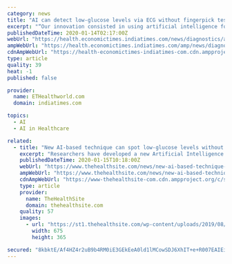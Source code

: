 ```yaml
---
category: news
title: "AI can detect low-glucose levels via ECG without fingerpick test"
excerpt: "“Our innovation consisted in using artificial intelligence for automatic detecting ... Likewise, personalised therapy based on our system could be more effective than current approaches."
publishedDateTime: 2020-01-14T02:17:00Z
webUrl: "https://health.economictimes.indiatimes.com/news/diagnostics/ai-can-detect-low-glucose-levels-via-ecg-without-fingerpick-test/73236467"
ampWebUrl: "https://health.economictimes.indiatimes.com/amp/news/diagnostics/ai-can-detect-low-glucose-levels-via-ecg-without-fingerpick-test/73236467"
cdnAmpWebUrl: "https://health-economictimes-indiatimes-com.cdn.ampproject.org/c/s/health.economictimes.indiatimes.com/amp/news/diagnostics/ai-can-detect-low-glucose-levels-via-ecg-without-fingerpick-test/73236467"
type: article
quality: 39
heat: -1
published: false

provider:
  name: ETHealthworld.com
  domain: indiatimes.com

topics:
  - AI
  - AI in Healthcare

related:
  - title: "New AI-based technique can spot low-glucose levels without fingerprick test"
    excerpt: "Researchers have developed a new Artificial Intelligence (AI)-based technique ... Basing on this information, clinicians can adapt the therapy to each individual,” the authors wrote."
    publishedDateTime: 2020-01-15T10:18:00Z
    webUrl: "https://www.thehealthsite.com/news/new-ai-based-technique-can-spot-low-glucose-levels-without-fingerprick-test-722291/"
    ampWebUrl: "https://www.thehealthsite.com/news/new-ai-based-technique-can-spot-low-glucose-levels-without-fingerprick-test-722291/amp/"
    cdnAmpWebUrl: "https://www-thehealthsite-com.cdn.ampproject.org/c/s/www.thehealthsite.com/news/new-ai-based-technique-can-spot-low-glucose-levels-without-fingerprick-test-722291/amp/"
    type: article
    provider:
      name: TheHealthSite
      domain: thehealthsite.com
    quality: 57
    images:
      - url: "https://st1.thehealthsite.com/wp-content/uploads/2019/08/artificial-intelligence-for-kidney-failure.jpg"
        width: 675
        height: 365

secured: "8kbktE/Af4HZ4r2uB9b4RM0iE3GEkEeA0ld1lMCowSDJ6XhIT+e+R007EAIEiHNvs9e47m0Gsydf8Q9JgIz4eHU0BNwEswbhOD2RTNmjpK/uOBwbPljiYwFIyF/ik4ubF90LyqTGeILbuag+rxzk/LbfOn0Rsj4xPHubUT+9ej0YpMzvKJbXqqDC7ikIjuZypAXBPz19Lj8H3axFmaOA6tf87hns5U/399qo9MF9FmWDnIM8lo5czAGx4+0VlW11M9s3WwzymwVObuuG8OvhxuTW8OcXOAvy6l90YolYBi10x9z2We2kzF00stxchJKW;4oxDezR78de4S9s63jplGA=="
---
```


